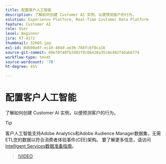 ```yaml
---
title: 配置客户人工智能
description: 了解如何创建 Customer AI 实例，以便预测客户的行为。
solution: Experience Platform, Real-Time Customer Data Platform
feature: Customer AI
role: User
level: Beginner
jira: KT-4172
thumbnail: 32665.jpg
exl-id: 84600a0f-ec10-484d-ae36-766fc6f8ca16
source-git-commit: 00ef0f40fb3d82f0c06428a35c0e402f46ab6774
workflow-type: tm+mt
source-wordcount: '70'
ht-degree: 45%

---
```


# 配置客户人工智能

了解如何创建 Customer AI 实例，以便预测客户的行为。

>[!TIP]
>
>客户人工智能支持Adobe Analytics和Adobe Audience Manager数据集，无需ETL您的数据以符合消费者体验事件(CEE)架构。 要了解更多信息，请访问[Intelligent Services数据准备指南](https://experienceleague.adobe.com/docs/experience-platform/intelligent-services/data-preparation.html)。

>[!VIDEO](https://video.tv.adobe.com/v/32665?learn=on)
